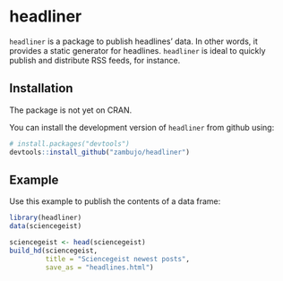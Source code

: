 
<!-- README.md is generated from README.Rmd. Please edit that file -->

# headliner

<!-- badges: start -->

<!-- badges: end -->

`headliner` is a package to publish headlines’ data. In other words, it
provides a static generator for headlines. `headliner` is ideal to
quickly publish and distribute RSS feeds, for instance.

## Installation

The package is not yet on CRAN.

You can install the development version of `headliner` from github
using:

``` r
# install.packages("devtools")
devtools::install_github("zambujo/headliner")
```

## Example

Use this example to publish the contents of a data frame:

``` r
library(headliner)
data(sciencegeist)

sciencegeist <- head(sciencegeist)
build_hd(sciencegeist, 
         title = "Sciencegeist newest posts", 
         save_as = "headlines.html")
```
